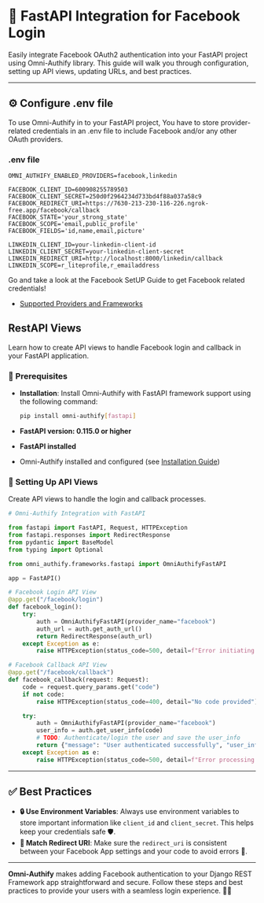 # 🚀 FastAPI Integration for Facebook Login

Easily integrate Facebook OAuth2 authentication into your FastAPI project using Omni-Authify library. This guide will 
walk you through configuration, setting up API views, updating URLs, and best practices.

---

## ⚙️ Configure .env file

To use Omni-Authify in to your FastAPI project, You have to store provider-related credentials in an .env file to 
include Facebook and/or any other OAuth 
providers.

### **.env file**
```dotenv
OMNI_AUTHIFY_ENABLED_PROVIDERS=facebook,linkedin

FACEBOOK_CLIENT_ID=600908255789503
FACEBOOK_CLIENT_SECRET=250d0f2964234d733bd4f88a037a58c9
FACEBOOK_REDIRECT_URI=https://7630-213-230-116-226.ngrok-free.app/facebook/callback
FACEBOOK_STATE='your_strong_state'
FACEBOOK_SCOPE='email,public_profile'
FACEBOOK_FIELDS='id,name,email,picture'

LINKEDIN_CLIENT_ID=your-linkedin-client-id
LINKEDIN_CLIENT_SECRET=your-linkedin-client-secret
LINKEDIN_REDIRECT_URI=http://localhost:8000/linkedin/callback
LINKEDIN_SCOPE=r_liteprofile,r_emailaddress

```
Go and take a look at the Facebook SetUP Guide to get Facebook related credentials!
- [Supported Providers and Frameworks](providers.md)

## RestAPI Views

Learn how to create API views to handle Facebook login and callback in your FastAPI application.

### 📝 Prerequisites

- **Installation**: Install Omni-Authify with FastAPI framework support using the following command:

  ```bash
  pip install omni-authify[fastapi]
  ```

- **FastAPI version: 0.115.0 or higher**
- **FastAPI installed**
- Omni-Authify installed and configured (see [Installation Guide](installation.md))

### 🚀 Setting Up API Views

Create API views to handle the login and callback processes.

```python
# Omni-Authify Integration with FastAPI

from fastapi import FastAPI, Request, HTTPException
from fastapi.responses import RedirectResponse
from pydantic import BaseModel
from typing import Optional

from omni_authify.frameworks.fastapi import OmniAuthifyFastAPI

app = FastAPI()

# Facebook Login API View
@app.get("/facebook/login")
def facebook_login():
    try:
        auth = OmniAuthifyFastAPI(provider_name="facebook")
        auth_url = auth.get_auth_url()
        return RedirectResponse(auth_url)
    except Exception as e:
        raise HTTPException(status_code=500, detail=f"Error initiating Facebook login: {str(e)}")

# Facebook Callback API View
@app.get("/facebook/callback")
def facebook_callback(request: Request):
    code = request.query_params.get("code")
    if not code:
        raise HTTPException(status_code=400, detail="No code provided")

    try:
        auth = OmniAuthifyFastAPI(provider_name="facebook")
        user_info = auth.get_user_info(code)
        # TODO: Authenticate/login the user and save the user_info
        return {"message": "User authenticated successfully", "user_info": user_info}
    except Exception as e:
        raise HTTPException(status_code=500, detail=f"Error processing Facebook callback: {str(e)}")
```

---

## ✅ Best Practices

- **🔒 Use Environment Variables**: Always use environment variables to store important information like `client_id` and `client_secret`. This helps keep your credentials safe 🛡️.
- **🔗 Match Redirect URI**: Make sure the `redirect_uri` is consistent between your Facebook App settings and your code to avoid errors 🚫.

---

**Omni-Authify** makes adding Facebook authentication to your Django REST Framework app straightforward and secure. Follow these steps and best practices to provide your users with a seamless login experience. 🚀✨

